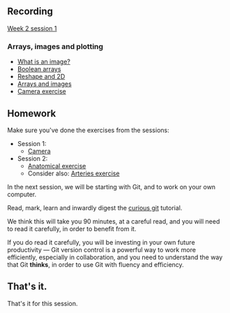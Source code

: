 ## Recording

[Week 2 session
1](https://numfocus-org.zoom.us/rec/share/4DcuAFZduwAT9b-VllUxYlDnwdPq7air4JSb6y6uMo9wehVwJejysulxj12kQ69F.s8CFqaGB5bwagTsp)

### Arrays, images and plotting

* [What is an image?](https://textbook.nipraxis.org/what_is_an_image.html)
* [Boolean arrays](https://textbook.nipraxis.org/boolean_arrays.html)
* [Reshape and 2D](https://textbook.nipraxis.org/reshape_and_2d)
* [Arrays and images](https://textbook.nipraxis.org/arrays_and_images)
* [Camera
  exercise](https://mybinder.org/v2/gh/nipraxis/summer-2023/main?urlpath=tree/camera/camera.ipynb)

## Homework

Make sure you've done the exercises from the sessions:

* Session 1:
  * [Camera](https://mybinder.org/v2/gh/nipraxis/summer-2023/main?urlpath=tree/camera/camera.ipynb)
* Session 2:
    * [Anatomical
    exercise](https://mybinder.org/v2/gh/nipraxis/summer-2023/main?urlpath=tree/anatomical/anatomical.ipynb)
    * Consider also: [Arteries
    exercise](https://mybinder.org/v2/gh/nipraxis/summer-2023/main?urlpath=tree/arteries/arteries.ipynb)

In the next session, we will be starting with Git, and to work on your own
computer.

Read, mark, learn and inwardly digest the [curious
git](https://matthew-brett.github.io/curious-git/) tutorial.

We think this will take you 90 minutes, at a careful read, and you will need
to read it carefully, in order to benefit from it.

If you do read it carefully, you will be investing in your own future
productivity — Git version control is a powerful way to work more efficiently,
especially in collaboration, and you need to understand the way that Git
**thinks**, in order to use Git with fluency and efficiency.

## That's it.

That's it for this session.

